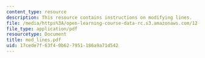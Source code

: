 ```yaml
---
content_type: resource
description: This resource contains instructions on modifying lines.
file: /media/https%3A/open-learning-course-data-rc.s3.amazonaws.com/12-114-field-geology-i-fall-2005/17cede7f63f40b627951186a9a71d542_mod_lines.pdf
file_type: application/pdf
resourcetype: Document
title: mod_lines.pdf
uid: 17cede7f-63f4-0b62-7951-186a9a71d542
---
```

